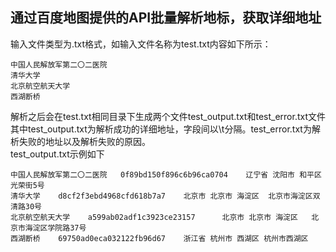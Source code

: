 ## 通过百度地图提供的API批量解析地标，获取详细地址
输入文件类型为.txt格式，如输入文件名称为test.txt内容如下所示：<br>
```text
中国人民解放军第二〇二医院
清华大学
北京航空航天大学
西湖断桥
```
解析之后会在test.txt相同目录下生成两个文件test_output.txt和test_error.txt文件<br>
其中test_output.txt为解析成功的详细地址，字段间以\t分隔。test_error.txt为解析失败的地址以及解析失败的原因。<br>
test_output.txt示例如下
```text
中国人民解放军第二〇二医院   0f89bd150f896c6b96ca0704    辽宁省 沈阳市 和平区 光荣街5号
清华大学    d8cf2f3ebd4968cfd618b7a7    北京市 北京市 海淀区  北京市海淀区双清路30号
北京航空航天大学    a599ab02adf1c3923ce23157      北京市 北京市 海淀区   北京市海淀区学院路37号
西湖断桥    69750ad0eca032122fb96d67    浙江省 杭州市 西湖区 杭州市西湖区
```

